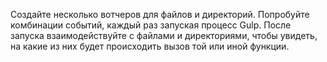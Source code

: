 Создайте несколько вотчеров для файлов и директорий. Попробуйте комбинации событий, каждый раз запуская процесс Gulp. После запуска взаимодействуйте с файлами и директориями, чтобы увидеть, на какие из них будет происходить вызов той или иной функции.
